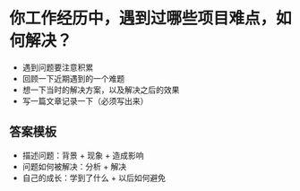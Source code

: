 # 你工作经历中，遇到过哪些项目难点，如何解决？

- 遇到问题要注意积累
- 回顾一下近期遇到的一个难题
- 想一下当时的解决方案，以及解决之后的效果
- 写一篇文章记录一下（必须写出来）

## 答案模板

- 描述问题：背景 + 现象 + 造成影响
- 问题如何被解决：分析 + 解决
- 自己的成长：学到了什么 + 以后如何避免
